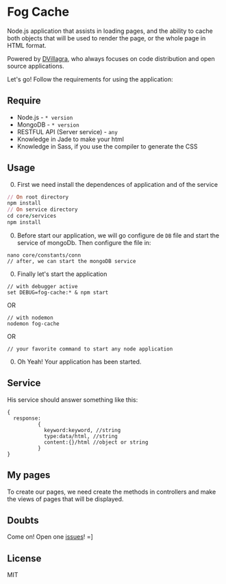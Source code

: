 Fog Cache 
====================

Node.js application that assists in loading pages, and the ability to cache both objects that will be used to render the page, or the whole page in HTML format.

Powered by [DVillagra][1], who always focuses on code distribution and open source applications.

Let's go! Follow the requirements for using the application:

Require
----------------
* Node.js - `* version`
* MongoDB - `* version`
* RESTFUL API (Server service) - `any`
* Knowledge in Jade to make your html
* Knowledge in Sass, if you use the compiler to generate the CSS

Usage
----------------
0. First we need install the dependences of application and of the service

  ```ruby
  // On root directory
  npm install
  // On service directory
  cd core/services
  npm install
  ```
  
0. Before start our application, we will go configure de `DB` file and start the service of mongoDb. Then configure the file in:

  ```
  nano core/constants/conn
  // after, we can start the mongoDB service
  ```

0. Finally let's start the application
  
  ```
  // with debugger active
  set DEBUG=fog-cache:* & npm start
  ```
  OR
  ```
  // with nodemon
  nodemon fog-cache
  ```
  OR
  ```
  // your favorite command to start any node application
  ```

0. Oh Yeah! Your application has been started.

Service
---------
His service should answer something like this:
```
{
  response:
          {
            keyword:keyword, //string
            type:data/html, //string
            content:{}/html //object or string
          }
}        
```

My pages
---------
To create our pages, we need create the methods in controllers and make the views of pages that will be displayed.

Doubts
----------------------
Come on! Open one [issues][2]! =]

License
---------
MIT

[1]: http://dvillagra.com.br
[2]: https://github.com/cdvillagra/fog-cache/issues
